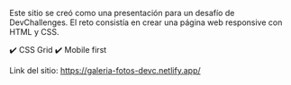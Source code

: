 Este sitio se creó como una presentación para un desafío de DevChallenges. 
El reto consistía en crear una página web responsive con HTML y CSS.

✔️ CSS Grid
✔️ Mobile first

Link del sitio: https://galeria-fotos-devc.netlify.app/
